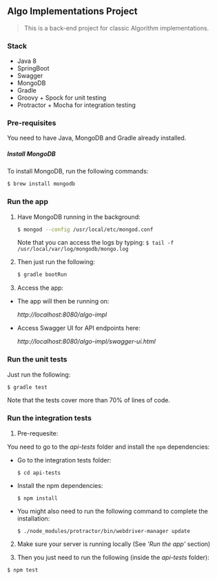 ## Algo Implementations Project

> This is a back-end project for classic Algorithm implementations.

### Stack

* Java 8
* SpringBoot
* Swagger
* MongoDB
* Gradle
* Groovy + Spock for unit testing
* Protractor + Mocha for integration testing

### Pre-requisites

You need to have Java, MongoDB and Gradle already installed.

##### Install MongoDB

To install MongoDB, run the following commands:

```sh
$ brew install mongodb
```

### Run the app

1) Have MongoDB running in the background:

    ```sh
    $ mongod --config /usr/local/etc/mongod.conf
    ```

    Note that you can access the logs by typing: `$ tail -f /usr/local/var/log/mongodb/mongo.log`

2) Then just run the following:

    ```sh
    $ gradle bootRun
    ```

3) Access the app:

* The app will then be running on:

    _http://localhost:8080/algo-impl_

* Access Swagger UI for API endpoints here:

    _http://localhost:8080/algo-impl/swagger-ui.html_


### Run the unit tests

Just run the following:

```sh
$ gradle test
```

Note that the tests cover more than 70% of lines of code.

### Run the integration tests

1) Pre-requesite:

You need to go to the _api-tests_ folder and install the `npm` dependencies:

* Go to the integration tests folder:

    `$ cd api-tests`

* Install the npm dependencies:

    `$ npm install`

*  You might also need to run the following command to complete the installation:

    `$ ./node_modules/protractor/bin/webdriver-manager update`

2) Make sure your server is running locally (See _'Run the app'_ section)

3) Then you just need to run the following (inside the _api-tests_ folder):

```sh
$ npm test
```
